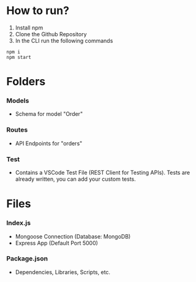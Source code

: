 # How to run?
1. Install npm
2. Clone the Github Repository
3. In the CLI run the following commands
```
npm i
npm start
```

# Folders

### Models
- Schema for model "Order"

### Routes
- API Endpoints for "orders"

### Test
- Contains a VSCode Test File (REST Client for Testing APIs). Tests are already written, you can add your custom tests.

# Files

### Index.js
- Mongoose Connection (Database: MongoDB)
- Express App (Default Port 5000)

### Package.json
- Dependencies, Libraries, Scripts, etc.
